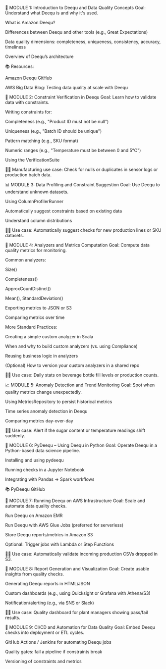 🧱 MODULE 1: Introduction to Deequ and Data Quality Concepts
Goal: Understand what Deequ is and why it's used.

What is Amazon Deequ?

Differences between Deequ and other tools (e.g., Great Expectations)

Data quality dimensions: completeness, uniqueness, consistency, accuracy, timeliness

Overview of Deequ’s architecture

📚 Resources:

Amazon Deequ GitHub

AWS Big Data Blog: Testing data quality at scale with Deequ

🧪 MODULE 2: Constraint Verification in Deequ
Goal: Learn how to validate data with constraints.

Writing constraints for:

Completeness (e.g., "Product ID must not be null")

Uniqueness (e.g., "Batch ID should be unique")

Pattern matching (e.g., SKU format)

Numeric ranges (e.g., "Temperature must be between 0 and 5°C")

Using the VerificationSuite

🧑‍🏭 Manufacturing use case: Check for nulls or duplicates in sensor logs or production batch data.

📊 MODULE 3: Data Profiling and Constraint Suggestion
Goal: Use Deequ to understand unknown datasets.

Using ColumnProfilerRunner

Automatically suggest constraints based on existing data

Understand column distributions

🧑‍🏭 Use case: Automatically suggest checks for new production lines or SKU datasets.

📏 MODULE 4: Analyzers and Metrics Computation
Goal: Compute data quality metrics for monitoring.

Common analyzers:

Size()

Completeness()

ApproxCountDistinct()

Mean(), StandardDeviation()

Exporting metrics to JSON or S3

Comparing metrics over time

More Standard Practices:

Creating a simple custom analyzer in Scala

When and why to build custom analyzers (vs. using Compliance)

Reusing business logic in analyzers

(Optional) How to version your custom analyzers in a shared repo

🧑‍🏭 Use case: Daily stats on beverage bottle fill levels or production counts.

📈 MODULE 5: Anomaly Detection and Trend Monitoring
Goal: Spot when quality metrics change unexpectedly.

Using MetricsRepository to persist historical metrics

Time series anomaly detection in Deequ

Comparing metrics day-over-day

🧑‍🏭 Use case: Alert if the sugar content or temperature readings shift suddenly.

🔁 MODULE 6: PyDeequ – Using Deequ in Python
Goal: Operate Deequ in a Python-based data science pipeline.

Installing and using pydeequ

Running checks in a Jupyter Notebook

Integrating with Pandas → Spark workflows

📚 PyDeequ GitHub

🚀 MODULE 7: Running Deequ on AWS Infrastructure
Goal: Scale and automate data quality checks.

Run Deequ on Amazon EMR

Run Deequ with AWS Glue Jobs (preferred for serverless)

Store Deequ reports/metrics in Amazon S3

Optional: Trigger jobs with Lambda or Step Functions

🧑‍🏭 Use case: Automatically validate incoming production CSVs dropped in S3.

📑 MODULE 8: Report Generation and Visualization
Goal: Create usable insights from quality checks.

Generating Deequ reports in HTML/JSON

Custom dashboards (e.g., using Quicksight or Grafana with Athena/S3)

Notification/alerting (e.g., via SNS or Slack)

🧑‍🏭 Use case: Quality dashboard for plant managers showing pass/fail results.

🔄 MODULE 9: CI/CD and Automation for Data Quality
Goal: Embed Deequ checks into deployment or ETL cycles.

GitHub Actions / Jenkins for automating Deequ jobs

Quality gates: fail a pipeline if constraints break

Versioning of constraints and metrics


